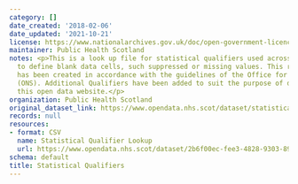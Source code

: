 ```yaml
---
category: []
date_created: '2018-02-06'
date_updated: '2021-10-21'
license: https://www.nationalarchives.gov.uk/doc/open-government-licence/version/3/
maintainer: Public Health Scotland
notes: <p>This is a look up file for statistical qualifiers used across all datasets
  to define blank data cells, such suppressed or missing values. This reference file
  has been created in accordance with the guidelines of the Office for National Statistics
  (ONS). Additional Qualifiers have been added to suit the purpose of data across
  this open data website.</p>
organization: Public Health Scotland
original_dataset_link: https://www.opendata.nhs.scot/dataset/statistical-qualifiers
records: null
resources:
- format: CSV
  name: Statistical Qualifier Lookup
  url: https://www.opendata.nhs.scot/dataset/2b6f00ec-fee3-4828-9303-89f31b436d2a/resource/b80f9af0-b115-4245-b591-fb22775226c4/download/statisticalqualifiers24052019.csv
schema: default
title: Statistical Qualifiers
---
```

